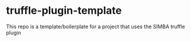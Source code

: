 # truffle-plugin-template
This repo is a template/boilerplate for a project that uses the SIMBA truffle plugin
